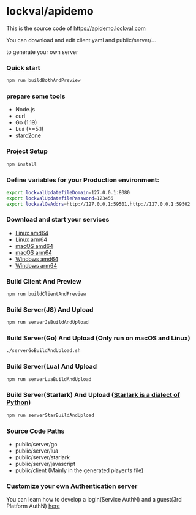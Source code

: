 # lockval/apidemo

This is the source code of https://apidemo.lockval.com

You can download and edit client.yaml and public/server/...

to generate your own server

### Quick start

```sh
npm run buildBothAndPreview
```

### prepare some tools
- Node.js
- curl
- Go (1.19)
- Lua (>=5.1)
- [starc2one](https://github.com/vanishs/starc2one)

### Project Setup

```sh
npm install
```

### Define variables for your Production environment:

```sh
export lockvalUpdatefileDomain=127.0.0.1:8080
export lockvalUpdatefilePassword=123456
export lockvalGwAddrs=http://127.0.0.1:59501,http://127.0.0.1:59502
```


### Download and start your services

- [Linux amd64](https://downloads.lockval.com/v0.0.11.amd64.linux.zip)
- [Linux arm64](https://downloads.lockval.com/v0.0.11.arm64.linux.zip)
- [macOS amd64](https://downloads.lockval.com/v0.0.11.amd64.darwin.zip)
- [macOS arm64](https://downloads.lockval.com/v0.0.11.arm64.darwin.zip)
- [Windows amd64](https://downloads.lockval.com/v0.0.11.amd64.windows.zip)
- [Windows arm64](https://downloads.lockval.com/v0.0.11.arm64.windows.zip)




### Build Client And Preview

```sh
npm run buildClientAndPreview
```

### Build Server(JS) And Upload

```sh
npm run serverJsBuildAndUpload
```

### Build Server(Go) And Upload (Only run on macOS and Linux)

```sh
./serverGoBuildAndUpload.sh
```

### Build Server(Lua) And Upload

```sh
npm run serverLuaBuildAndUpload
```

### Build Server(Starlark) And Upload ([Starlark is a dialect of Python](https://github.com/bazelbuild/starlark))

```sh
npm run serverStarBuildAndUpload
```

### Source Code Paths

- public/server/go
- public/server/lua
- public/server/starlark
- public/server/javascript
- public/client (Mainly in the generated player.ts file)

### Customize your own Authentication server

You can learn how to develop a login(Service AuthN) and a guest(3rd Platform AuthN) [here](https://github.com/lockval/authn)
